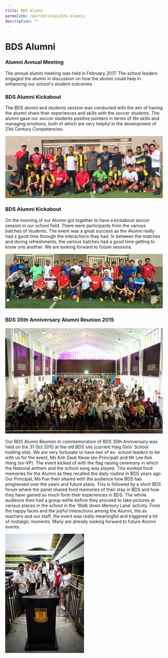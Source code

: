```yaml
---
title: BDS Alumni
permalink: /partnerships/bds-alumni/
description: ""
---
```

BDS Alumni
==========


### Alumni Annual Meeting

The annual alumni meeting was held in February 2017. The school leaders engaged the alumni in discussion on how the alumni could help in enhancing our school's student outcomes.

### BDS Alumni Kickabout 

The BDS alumni and students session was conducted with the aim of having the alumni share their experiences and skills with the soccer students. The alumni gave our soccer students positive pointers in terms of life skills and managing emotions, both of which are very helpful in the development of 21st Century Competencies.

![BDS Alumni Kickabout](/images/alumini%20photo01.jpg)

### BDS Alumni Kickabout 


On the morning of our Alumni got together to have a kickabout soccer session in our school field. There were participants from the various batches of students. The event was a great success as the Alumni really had a good time through the interactions they had. In between the matches and during refreshments, the various batches had a good time getting to know one another. We are looking forward to future sessions.

![BDS Alumni Kickabout](/images/BDS%20Alumni.png)

### BDS 35th Anniversary Alumni Reunion 2015


![BDS 35th Anniversary Alumni Reunion 2015](/images/BDS%2035th%20Anniversary%20Alumni%20Reunion%202015.jpg)

Our BDS Alumni Reunion in commemoration of BDS 35th Anniversary was held on the 31 Oct 2015 at the old BDS site (current Haig Girls’ School holding site). We are very fortunate to have two of ex- school leaders to be with us for the event, Ms Koh Sauk Keow (ex-Principal) and Mr Lee Kok Hong (ex-VP). The event kicked of with the flag raising ceremony in which the National anthem and the school song was played. This evoked fond memories for the Alumni as they recalled the daily routine in BDS years ago. Our Principal, Ms Fun then shared with the audience how BDS has progressed over the years and future plans. This is followed by a short BDS forum where the panel shared fond memories of their stay in BDS and how they have gained so much form their experiences in BDS. The whole audience then had a group wefie before they proceed to take pictures at various places in the school in the ‘Walk down Memory Lane’ activity. From the happy faces and the joyful interactions among the Alumni, the ex teachers and our staff, the event was really meaningful and triggered a lot of nostalgic moments. Many are already looking forward to future Alumni events.

<img src="/images/Alumni.jpg"  
style="width:50%">